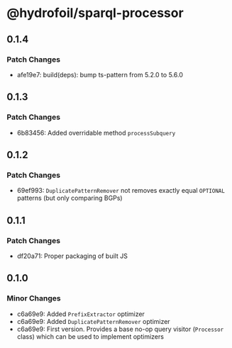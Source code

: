# @hydrofoil/sparql-processor

## 0.1.4

### Patch Changes

- afe19e7: build(deps): bump ts-pattern from 5.2.0 to 5.6.0

## 0.1.3

### Patch Changes

- 6b83456: Added overridable method `processSubquery`

## 0.1.2

### Patch Changes

- 69ef993: `DuplicatePatternRemover` not removes exactly equal `OPTIONAL` patterns (but only comparing BGPs)

## 0.1.1

### Patch Changes

- df20a71: Proper packaging of built JS

## 0.1.0

### Minor Changes

- c6a69e9: Added `PrefixExtractor` optimizer
- c6a69e9: Added `DuplicatePatternRemover` optimizer
- c6a69e9: First version. Provides a base no-op query visitor (`Processor` class) which can be used to implement optimizers
